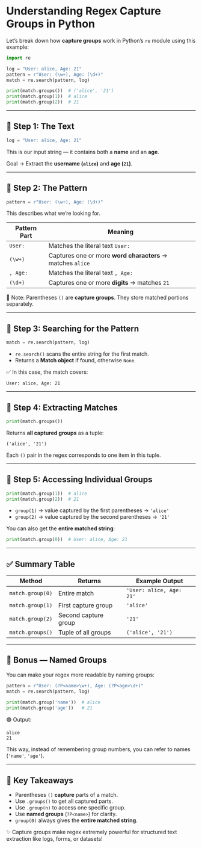 #  Understanding Regex Capture Groups in Python

Let’s break down how **capture groups** work in Python’s `re` module using this example:

```python
import re

log = "User: alice, Age: 21"
pattern = r"User: (\w+), Age: (\d+)"
match = re.search(pattern, log)

print(match.groups())  # ('alice', '21')
print(match.group(1))  # alice
print(match.group(2))  # 21
```

---

## 🧩 Step 1: The Text

```python
log = "User: alice, Age: 21"
```

This is our input string — it contains both a **name** and an **age**.

Goal → Extract the **username (`alice`)** and **age (`21`)**.

---

## 🧩 Step 2: The Pattern

```python
pattern = r"User: (\w+), Age: (\d+)"
```

This describes what we’re looking for.

| Pattern Part | Meaning                                                    |
| ------------ | ---------------------------------------------------------- |
| `User:`      | Matches the literal text `User:`                           |
| `(\w+)`      | Captures one or more **word characters** → matches `alice` |
| `, Age:`     | Matches the literal text `, Age:`                          |
| `(\d+)`      | Captures one or more **digits** → matches `21`             |

🧠 Note: Parentheses `()` are **capture groups**. They store matched portions separately.

---

## 🧩 Step 3: Searching for the Pattern

```python
match = re.search(pattern, log)
```

* `re.search()` scans the entire string for the first match.
* Returns a **Match object** if found, otherwise `None`.

✅ In this case, the match covers:

```
User: alice, Age: 21
```

---

## 🧩 Step 4: Extracting Matches

```python
print(match.groups())
```

Returns **all captured groups** as a tuple:

```
('alice', '21')
```

Each `()` pair in the regex corresponds to one item in this tuple.

---

## 🧩 Step 5: Accessing Individual Groups

```python
print(match.group(1))  # alice
print(match.group(2))  # 21
```

* `group(1)` → value captured by the first parentheses → `'alice'`
* `group(2)` → value captured by the second parentheses → `'21'`

You can also get the **entire matched string**:

```python
print(match.group(0))  # User: alice, Age: 21
```

---

## ✅ Summary Table

| Method           | Returns              | Example Output           |
| ---------------- | -------------------- | ------------------------ |
| `match.group(0)` | Entire match         | `'User: alice, Age: 21'` |
| `match.group(1)` | First capture group  | `'alice'`                |
| `match.group(2)` | Second capture group | `'21'`                   |
| `match.groups()` | Tuple of all groups  | `('alice', '21')`        |

---

## 🔖 Bonus — Named Groups

You can make your regex more readable by naming groups:

```python
pattern = r"User: (?P<name>\w+), Age: (?P<age>\d+)"
match = re.search(pattern, log)

print(match.group('name'))  # alice
print(match.group('age'))   # 21
```

🟢 Output:

```
alice
21
```

This way, instead of remembering group numbers, you can refer to names (`'name'`, `'age'`).

---

## 🧠 Key Takeaways

* Parentheses `()` **capture** parts of a match.
* Use `.groups()` to get all captured parts.
* Use `.group(n)` to access one specific group.
* Use **named groups** (`?P<name>`) for clarity.
* `group(0)` always gives the **entire matched string**.

✨ Capture groups make regex extremely powerful for structured text extraction like logs, forms, or datasets!
